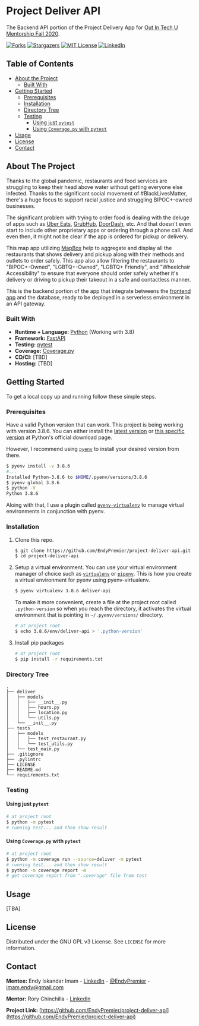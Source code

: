 <!-- PROJECT HEADER -->
# Project Deliver API

The Backend API portion of the Project Delivery App for [Out In Tech U Mentorship Fall 2020](https://outintech.com/).

<!-- PROJECT SHIELDS -->
<!--
[![Contributors][contributors-shield]][contributors-url]
[![Issues][issues-shield]][issues-url]
-->
[![Forks][forks-shield]][forks-url]
[![Stargazers][stars-shield]][stars-url]
[![MIT License][license-shield]][license-url]
[![LinkedIn][linkedin-shield]][linkedin-url]


<!-- TABLE OF CONTENTS -->
## Table of Contents

* [About the Project](#about-the-project)
  * [Built With](#built-with)
* [Getting Started](#getting-started)
  * [Prerequisites](#prerequisites)
  * [Installation](#installation)
  * [Directory Tree](#directory-tree)
  * [Testing](#testing)
    * [Using just `pytest`](#using-just-pytest)
    * [Using `Coverage.py` with `pytest`](#using-coverage.py-with-pytest)
* [Usage](#usage)
* [License](#license)
* [Contact](#contact)


<!-- ABOUT THE PROJECT -->
## About The Project

Thanks to the global pandemic, restaurants and food services are struggling to keep their head above water without getting everyone else infected. Thanks to the significant social movement of #BlackLivesMatter, there's a huge focus to support racial justice and struggling BIPOC+-owned businesses.

The significant problem with trying to order food is dealing with the deluge of apps such as [Uber Eats](https://www.ubereats.com/), [GrubHub](https://www.grubhub.com/), [DoorDash](https://www.doordash.com/), etc. And that doesn't even start to include other proprietary apps or ordering through a phone call. And even then, it might not be clear if the app is ordered for pickup or delivery.

This map app utilizing [MapBox](https://www.mapbox.com/) help to aggregate and display all the restaurants that shows delivery and pickup along with their methods and outlets to order safely. This app also allow filtering the restaurants to "BIPOC+-Owned", "LGBTQ+-Owned", "LGBTQ+ Friendly", and "Wheelchair Accessibility" to ensure that everyone should order safely whether it's delivery or driving to pickup their takeout in a safe and contactless manner.

This is the backend portion of the app that integrate betweens the [frontend app](https://github.com/EndyPremier/project-deliver-app) and the database, ready to be deployed in a serverless environment in an API gateway.


### Built With

* **Runtime + Language:** [Python](https://www.python.org/) (Working with 3.8)
* **Framework:** [FastAPI](https://fastapi.tiangolo.com/)
* **Testing:** [pytest](https://docs.pytest.org/en/stable/)
* **Coverage:** [Coverage.py](https://coverage.readthedocs.io/)
* **CD/CI:** [TBD]
* **Hosting:** [TBD]


<!-- GETTING STARTED -->
## Getting Started

To get a local copy up and running follow these simple steps.


### Prerequisites

Have a valid Python version that can work. This project is being working with version 3.8.6. You can either install the [latest version](https://www.python.org/downloads/) or [this specific version](https://www.python.org/downloads/release/python-386/) at Python's official download page.

However, I recommend using [`pyenv`](https://github.com/pyenv/pyenv) to install your desired version from there.
```sh
$ pyenv install -v 3.8.6
#...
Installed Python-3.8.6 to $HOME/.pyenv/versions/3.8.6
$ pyenv global 3.8.6
$ python -V
Python 3.8.6
```

Aloing with that, I use a plugin called [`pyenv-virtualenv`](https://github.com/pyenv/pyenv-virtualenv) to manage virtual environments in conjunction with pyenv.


### Installation

1. Clone this repo.
   ```sh
   $ git clone https://github.com/EndyPremier/project-deliver-api.git
   $ cd project-deliver-api
   ```

2. Setup a virtual environment. You can use your virtual environment manager of choice such as [`virtualenv`](https://virtualenv.pypa.io/en/latest/) or [`pipenv`](https://pipenv.pypa.io/en/latest/). This is how you create a virtual environment for pyenv using pyenv-virtualenv.
   ```sh
   $ pyenv virtualenv 3.8.6 deliver-api
   ```

   To make it more convenient, create a file at the project root called `.python-version` so when you reach the directory, it activates the virtual environment that is pointing in `~/.pyenv/versions/` directory.
   ```sh
   # at project root
   $ echo 3.8.6/env/deliver-api > '.python-version'
   ```

3. Install pip packages
   ```sh
   # at project root
   $ pip install -r requirements.txt
   ```


### Directory Tree
```
.
├── deliver
│   ├── models
│   │   ├── __init__.py
│   │   ├── hours.py
│   │   ├── location.py
│   │   └── utils.py
│   └── __init__.py
├── tests
│   ├── models
│   │   ├── test_restaurant.py
│   │   └── test_utils.py
│   └── test_main.py
├── .gitignore
├── .pylintrc
├── LICENSE
├── README.md
└── requirements.txt
```


### Testing

#### Using just `pytest`
```sh
# at project root
$ python -m pytest
# running test... and then show result
```

#### Using `Coverage.py` with `pytest`
```sh
# at project root
$ python -m coverage run --source=deliver -m pytest
# running test... and then show result
$ python -m coverage report -m
# get coverage report from ".coverage" file from test
```


<!-- USAGE EXAMPLES -->
## Usage

[TBA]


<!-- LICENSE -->
## License

Distributed under the GNU GPL v3 License. See `LICENSE` for more information.


<!-- CONTACT -->
## Contact

**Mentee:** Endy Iskandar Imam - [LinkedIn][linkedin-url] - [@EndyPremier](https://twitter.com/EndyPremier) - imam.endy@gmail.com

**Mentor:** Rory Chinchilla - [LinkedIn](https://www.linkedin.com/in/r-chinchilla/)

**Project Link:** [https://github.com/EndyPremier/project-deliver-api](https://github.com/EndyPremier/project-deliver-api)


<!-- MARKDOWN LINKS & IMAGES -->
<!-- https://www.markdownguide.org/basic-syntax/#reference-style-links -->
[contributors-shield]: https://img.shields.io/github/contributors/EndyPremier/project-deliver-api.svg?style=flat-square
[contributors-url]: https://github.com/EndyPremier/project-deliver-api/graphs/contributors
[forks-shield]: https://img.shields.io/github/forks/EndyPremier/project-deliver-api.svg?style=flat-square
[forks-url]: https://github.com/EndyPremier/project-deliver-api/network/members
[stars-shield]: https://img.shields.io/github/stars/EndyPremier/project-deliver-api.svg?style=flat-square
[stars-url]: https://github.com/EndyPremier/project-deliver-api/stargazers
[issues-shield]: https://img.shields.io/github/issues/EndyPremier/project-deliver-api.svg?style=flat-square
[issues-url]: https://github.com/EndyPremier/project-deliver-api/issues
[license-shield]: https://img.shields.io/github/license/EndyPremier/project-deliver-api.svg?style=flat-square
[license-url]: https://github.com/EndyPremier/project-deliver-api/blob/master/LICENSE.txt
[linkedin-shield]: https://img.shields.io/badge/-LinkedIn-black.svg?style=flat-square&logo=linkedin&colorB=555
[linkedin-url]: https://linkedin.com/in/endy-imam
